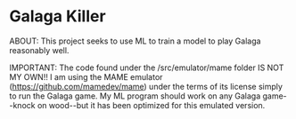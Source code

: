 # Galaga Killer

ABOUT:
This project seeks to use ML to train a model to play Galaga reasonably well.

IMPORTANT:
The code found under the /src/emulator/mame folder IS NOT MY OWN!! I am using the MAME emulator (https://github.com/mamedev/mame) under the terms of its license simply to run the Galaga game. My ML program should work on any Galaga game--knock on wood--but it has been optimized for this emulated version.
